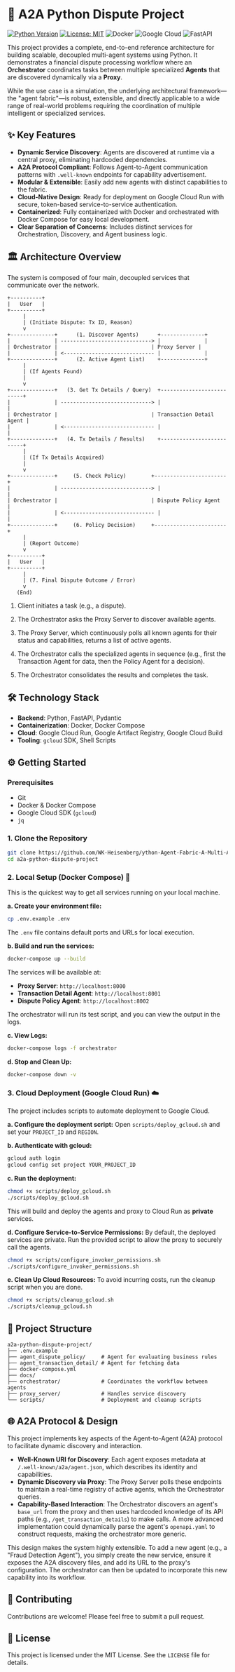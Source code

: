 # 🚀 A2A Python Dispute Project

[![Python Version](https://img.shields.io/badge/python-3.10-blue.svg)](https://www.python.org/downloads/release/python-3100/)
[![License: MIT](https://img.shields.io/badge/License-MIT-yellow.svg)](https://opensource.org/licenses/MIT)
![Docker](https://img.shields.io/badge/docker-%230db7ed.svg?style=flat&logo=docker&logoColor=white)
![Google Cloud](https://img.shields.io/badge/Google%20Cloud-4285F4?style=flat&logo=google-cloud&logoColor=white)
![FastAPI](https://img.shields.io/badge/FastAPI-005571?style=flat&logo=fastapi)

This project provides a complete, end-to-end reference architecture for building scalable, decoupled multi-agent systems using Python. It demonstrates a financial dispute processing workflow where an **Orchestrator** coordinates tasks between multiple specialized **Agents** that are discovered dynamically via a **Proxy**.

While the use case is a simulation, the underlying architectural framework—the "agent fabric"—is robust, extensible, and directly applicable to a wide range of real-world problems requiring the coordination of multiple intelligent or specialized services.

## ✨ Key Features

*   **Dynamic Service Discovery**: Agents are discovered at runtime via a central proxy, eliminating hardcoded dependencies.
*   **A2A Protocol Compliant**: Follows Agent-to-Agent communication patterns with `.well-known` endpoints for capability advertisement.
*   **Modular & Extensible**: Easily add new agents with distinct capabilities to the fabric.
*   **Cloud-Native Design**: Ready for deployment on Google Cloud Run with secure, token-based service-to-service authentication.
*   **Containerized**: Fully containerized with Docker and orchestrated with Docker Compose for easy local development.
*   **Clear Separation of Concerns**: Includes distinct services for Orchestration, Discovery, and Agent business logic.

## 🏛️ Architecture Overview

The system is composed of four main, decoupled services that communicate over the network.

```text
+----------+
|   User   |
+----------+
     |
     | (Initiate Dispute: Tx ID, Reason)
     v
+--------------+      (1. Discover Agents)      +--------------+
|              | -----------------------------> |              |
| Orchestrator |                              | Proxy Server |
|              | <----------------------------- |              |
+--------------+      (2. Active Agent List)    +--------------+
     |
     | (If Agents Found)
     |
     v
+--------------+   (3. Get Tx Details / Query)  +--------------------------+
|              | -----------------------------> |                          |
| Orchestrator |                              | Transaction Detail Agent |
|              | <----------------------------- |                          |
+--------------+   (4. Tx Details / Results)    +--------------------------+
     |
     | (If Tx Details Acquired)
     |
     v
+--------------+     (5. Check Policy)        +-----------------------+
|              | -----------------------------> |                       |
| Orchestrator |                              | Dispute Policy Agent  |
|              | <----------------------------- |                       |
+--------------+     (6. Policy Decision)     +-----------------------+
     |
     | (Report Outcome)
     v
+----------+
|   User   |
+----------+
     |
     | (7. Final Dispute Outcome / Error)
     v
   (End)
```

1.  Client initiates a task (e.g., a dispute).

2.  The Orchestrator asks the Proxy Server to discover available agents.

3.  The Proxy Server, which continuously polls all known agents for their status and capabilities, returns a list of active agents.

4.  The Orchestrator calls the specialized agents in sequence (e.g., first the Transaction Agent for data, then the Policy Agent for a decision).

5.  The Orchestrator consolidates the results and completes the task.

## 🛠️ Technology Stack

*   **Backend**: Python, FastAPI, Pydantic
*   **Containerization**: Docker, Docker Compose
*   **Cloud**: Google Cloud Run, Google Artifact Registry, Google Cloud Build
*   **Tooling**: `gcloud` SDK, Shell Scripts

## ⚙️ Getting Started

### Prerequisites

*   Git
*   Docker & Docker Compose
*   Google Cloud SDK (`gcloud`)
*   `jq`

### 1. Clone the Repository

```bash
git clone https://github.com/WK-Heisenberg/ython-Agent-Fabric-A-Multi-Agent-System-Template.git
cd a2a-python-dispute-project
```

### 2. Local Setup (Docker Compose) 🐳

This is the quickest way to get all services running on your local machine.

**a. Create your environment file:**
```bash
cp .env.example .env
```
The `.env` file contains default ports and URLs for local execution.

**b. Build and run the services:**
```bash
docker-compose up --build
```
The services will be available at:
*   **Proxy Server**: `http://localhost:8000`
*   **Transaction Detail Agent**: `http://localhost:8001`
*   **Dispute Policy Agent**: `http://localhost:8002`

The orchestrator will run its test script, and you can view the output in the logs.

**c. View Logs:**
```bash
docker-compose logs -f orchestrator
```

**d. Stop and Clean Up:**
```bash
docker-compose down -v
```

### 3. Cloud Deployment (Google Cloud Run) ☁️

The project includes scripts to automate deployment to Google Cloud.

**a. Configure the deployment script:**
Open `scripts/deploy_gcloud.sh` and set your `PROJECT_ID` and `REGION`.

**b. Authenticate with gcloud:**
```bash
gcloud auth login
gcloud config set project YOUR_PROJECT_ID
```

**c. Run the deployment:**
```bash
chmod +x scripts/deploy_gcloud.sh
./scripts/deploy_gcloud.sh
```
This will build and deploy the agents and proxy to Cloud Run as **private** services.

**d. Configure Service-to-Service Permissions:**
By default, the deployed services are private. Run the provided script to allow the proxy to securely call the agents.
```bash
chmod +x scripts/configure_invoker_permissions.sh
./scripts/configure_invoker_permissions.sh
```

**e. Clean Up Cloud Resources:**
To avoid incurring costs, run the cleanup script when you are done.
```bash
chmod +x scripts/cleanup_gcloud.sh
./scripts/cleanup_gcloud.sh
```

## 📂 Project Structure

```
a2a-python-dispute-project/
├── .env.example
├── agent_dispute_policy/     # Agent for evaluating business rules
├── agent_transaction_detail/ # Agent for fetching data
├── docker-compose.yml
├── docs/
├── orchestrator/             # Coordinates the workflow between agents
├── proxy_server/             # Handles service discovery
└── scripts/                  # Deployment and cleanup scripts
```

## 🌐 A2A Protocol & Design

This project implements key aspects of the Agent-to-Agent (A2A) protocol to facilitate dynamic discovery and interaction.

*   **Well-Known URI for Discovery**: Each agent exposes metadata at `/.well-known/a2a/agent.json`, which describes its identity and capabilities.
*   **Dynamic Discovery via Proxy**: The Proxy Server polls these endpoints to maintain a real-time registry of active agents, which the Orchestrator queries.
*   **Capability-Based Interaction**: The Orchestrator discovers an agent's `base_url` from the proxy and then uses hardcoded knowledge of its API paths (e.g., `/get_transaction_details`) to make calls. A more advanced implementation could dynamically parse the agent's `openapi.yaml` to construct requests, making the orchestrator more generic.

This design makes the system highly extensible. To add a new agent (e.g., a "Fraud Detection Agent"), you simply create the new service, ensure it exposes the A2A discovery files, and add its URL to the proxy's configuration. The orchestrator can then be updated to incorporate this new capability into its workflow.

## 🤝 Contributing

Contributions are welcome! Please feel free to submit a pull request.

## 📄 License

This project is licensed under the MIT License. See the `LICENSE` file for details.
